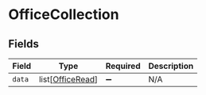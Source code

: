 # OfficeCollection


## Fields

| Field                                                 | Type                                                  | Required                                              | Description                                           |
| ----------------------------------------------------- | ----------------------------------------------------- | ----------------------------------------------------- | ----------------------------------------------------- |
| `data`                                                | list[[OfficeRead](../../models/shared/officeread.md)] | :heavy_minus_sign:                                    | N/A                                                   |
